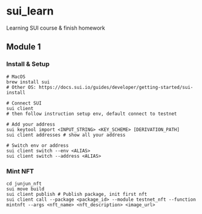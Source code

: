 # sui_learn
Learning SUI course &amp; finish homework

## Module 1

### Install & Setup

```shell
# MacOS
brew install sui
# Other OS: https://docs.sui.io/guides/developer/getting-started/sui-install

# Connect SUI
sui client
# then follow instruction setup env, default connect to testnet

# Add your address
sui keytool import <INPUT_STRING> <KEY_SCHEME> [DERIVATION_PATH]
sui client addresses # show all your address

# Switch env or address
sui client switch --env <ALIAS>
sui client switch --address <ALIAS>
```

### Mint NFT
```shell
cd junjun_nft
sui move build
sui client publish # Publish package, init first nft
sui client call --package <package_id> --module testnet_nft --function mintnft --args <nft_name> <nft_description> <image_url>
```